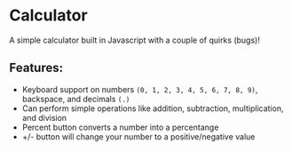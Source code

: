 # Calculator

A simple calculator built in Javascript with a couple of quirks (bugs)!


## Features:
- Keyboard support on numbers ```(0, 1, 2, 3, 4, 5, 6, 7, 8, 9)```, backspace, and decimals ```(.)```
- Can perform simple operations like addition, subtraction, multiplication, and division
- Percent button converts a number into a percentange
- +/- button will change your number to a positive/negative value
